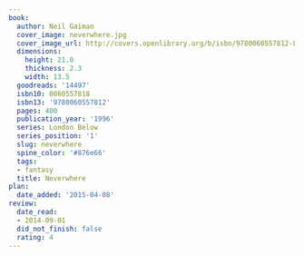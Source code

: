 ```yaml
---
book:
  author: Neil Gaiman
  cover_image: neverwhere.jpg
  cover_image_url: http://covers.openlibrary.org/b/isbn/9780060557812-L.jpg
  dimensions:
    height: 21.0
    thickness: 2.3
    width: 13.5
  goodreads: '14497'
  isbn10: 0060557818
  isbn13: '9780060557812'
  pages: 400
  publication_year: '1996'
  series: London Below
  series_position: '1'
  slug: neverwhere
  spine_color: '#876e66'
  tags:
  - fantasy
  title: Neverwhere
plan:
  date_added: '2015-04-08'
review:
  date_read:
  - 2014-09-01
  did_not_finish: false
  rating: 4
---
```

